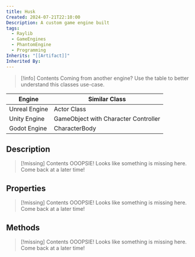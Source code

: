 ```yaml
---
title: Husk
Created: 2024-07-21T22:10:00
Description: A custom game engine built
tags:
  - Raylib
  - GameEngines
  - PhantomEngine
  - Programming
Inherits: "[[Artifact]]"
Inherited By:
---
```

> [!info]
> Contents Coming from another engine? Use the table to better understand this classes use-case.


| Engine        | Similar Class                        |
| ------------- | ------------------------------------ |
| Unreal Engine | Actor Class                          |
| Unity Engine  | GameObject with Character Controller |
| Godot Engine  | CharacterBody                        |

## Description
> [!missing]
> Contents OOOPSIE! Looks like something is missing here. Come back at a later time!
## Properties
> [!missing]
> Contents OOOPSIE! Looks like something is missing here. Come back at a later time!
## Methods
> [!missing]
> Contents OOOPSIE! Looks like something is missing here. Come back at a later time!